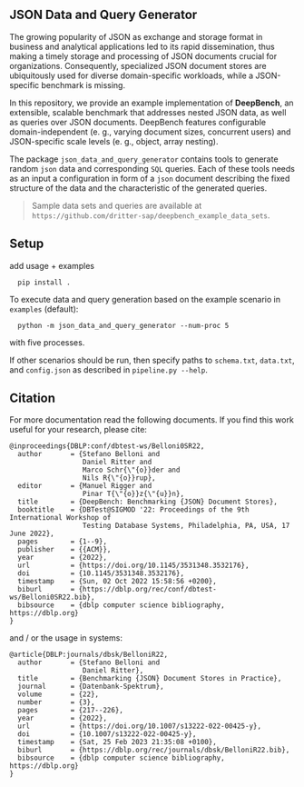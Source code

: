 ## JSON Data and Query Generator

The growing popularity of JSON as exchange and storage format in business and analytical applications led to its rapid dissemination, thus making a timely storage and processing of JSON documents crucial for organizations. Consequently, specialized JSON document stores are ubiquitously used for diverse domain-specific workloads, while a JSON-specific benchmark is missing.

In this repository, we provide an example implementation of **DeepBench**, an extensible, scalable benchmark that addresses nested JSON data, as well as queries over JSON documents. DeepBench features configurable domain-independent (e. g., varying document sizes, concurrent users) and JSON-specific scale levels (e. g., object, array nesting).

The package `json_data_and_query_generator` contains tools to generate random `json` data and corresponding `SQL` queries.
Each of these tools needs as an input a configuration in form of a `json` document describing the fixed structure of the data and the characteristic of the generated queries.

> Sample data sets and queries are available at `https://github.com/dritter-sap/deepbench_example_data_sets`.

## Setup
add usage + examples

```
  pip install .
```

To execute data and query generation based on the example scenario in `examples` (default):

```
  python -m json_data_and_query_generator --num-proc 5
```

with five processes.

If other scenarios should be run, then specify paths to `schema.txt`, `data.txt`, and `config.json` as described in `pipeline.py --help`.

## Citation

For more documentation read the following documents. If you find this work useful for your research, please cite:

```
@inproceedings{DBLP:conf/dbtest-ws/Belloni0SR22,
  author       = {Stefano Belloni and
                  Daniel Ritter and
                  Marco Schr{\"{o}}der and
                  Nils R{\"{o}}rup},
  editor       = {Manuel Rigger and
                  Pinar T{\"{o}}z{\"{u}}n},
  title        = {DeepBench: Benchmarking {JSON} Document Stores},
  booktitle    = {DBTest@SIGMOD '22: Proceedings of the 9th International Workshop of
                  Testing Database Systems, Philadelphia, PA, USA, 17 June 2022},
  pages        = {1--9},
  publisher    = {{ACM}},
  year         = {2022},
  url          = {https://doi.org/10.1145/3531348.3532176},
  doi          = {10.1145/3531348.3532176},
  timestamp    = {Sun, 02 Oct 2022 15:58:56 +0200},
  biburl       = {https://dblp.org/rec/conf/dbtest-ws/Belloni0SR22.bib},
  bibsource    = {dblp computer science bibliography, https://dblp.org}
}
```
and / or the usage in systems:

```
@article{DBLP:journals/dbsk/BelloniR22,
  author       = {Stefano Belloni and
                  Daniel Ritter},
  title        = {Benchmarking {JSON} Document Stores in Practice},
  journal      = {Datenbank-Spektrum},
  volume       = {22},
  number       = {3},
  pages        = {217--226},
  year         = {2022},
  url          = {https://doi.org/10.1007/s13222-022-00425-y},
  doi          = {10.1007/s13222-022-00425-y},
  timestamp    = {Sat, 25 Feb 2023 21:35:08 +0100},
  biburl       = {https://dblp.org/rec/journals/dbsk/BelloniR22.bib},
  bibsource    = {dblp computer science bibliography, https://dblp.org}
}
```
